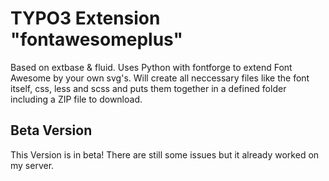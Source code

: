 # TYPO3 Extension "fontawesomeplus"

Based on extbase & fluid. Uses Python with fontforge to extend Font Awesome by your own svg's.
Will create all neccessary files like the font itself, css, less and scss and puts them together in a defined folder including a ZIP file to download.

## Beta Version

This Version is in beta! There are still some issues but it already worked on my server. 
